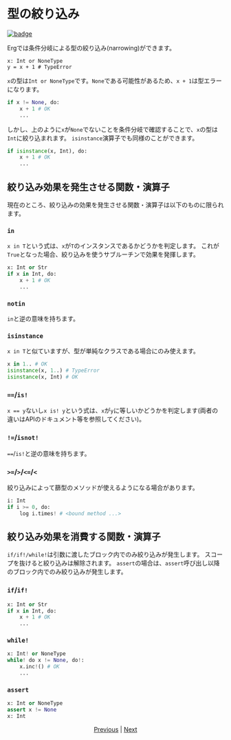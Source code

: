 # 型の絞り込み

[![badge](https://img.shields.io/endpoint.svg?url=https%3A%2F%2Fgezf7g7pd5.execute-api.ap-northeast-1.amazonaws.com%2Fdefault%2Fsource_up_to_date%3Fowner%3Derg-lang%26repos%3Derg%26ref%3Dmain%26path%3Ddoc/EN/syntax/17_narrowing.md%26commit_hash%3D3e3ec44cdfefd974aaf9dfc38ef6141322775ca1)](https://gezf7g7pd5.execute-api.ap-northeast-1.amazonaws.com/default/source_up_to_date?owner=erg-lang&repos=erg&ref=main&path=doc/EN/syntax/17_narrowing.md&commit_hash=3e3ec44cdfefd974aaf9dfc38ef6141322775ca1)

Ergでは条件分岐による型の絞り込み(narrowing)ができます。

```python,compile_fail
x: Int or NoneType
y = x + 1 # TypeError
```

`x`の型は`Int or NoneType`です。`None`である可能性があるため、`x + 1`は型エラーになります。

```python
if x != None, do:
    x + 1 # OK
    ...
```

しかし、上のように`x`が`None`でないことを条件分岐で確認することで、`x`の型は`Int`に絞り込まれます。
`isinstance`演算子でも同様のことができます。

```python
if isinstance(x, Int), do:
    x + 1 # OK
    ...
```

## 絞り込み効果を発生させる関数・演算子

現在のところ、絞り込みの効果を発生させる関数・演算子は以下のものに限られます。

### `in`

`x in T`という式は、`x`が`T`のインスタンスであるかどうかを判定します。
これが`True`となった場合、絞り込みを使うサブルーチンで効果を発揮します。

```python
x: Int or Str
if x in Int, do:
    x + 1 # OK
    ...
```

### `notin`

`in`と逆の意味を持ちます。

### `isinstance`

`x in T`と似ていますが、型が単純なクラスである場合にのみ使えます。

```python
x in 1.. # OK
isinstance(x, 1..) # TypeError
isinstance(x, Int) # OK
```

### `==`/`is!`

`x == y`ないし`x is! y`という式は、`x`が`y`に等しいかどうかを判定します(両者の違いはAPIのドキュメント等を参照してください)。

### `!=`/`isnot!`

`==`/`is!`と逆の意味を持ちます。

### `>=`/`>`/`<=`/`<`

絞り込みによって篩型のメソッドが使えるようになる場合があります。

```python
i: Int
if i >= 0, do:
    log i.times! # <bound method ...>
```

## 絞り込み効果を消費する関数・演算子

`if/if!/while!`は引数に渡したブロック内でのみ絞り込みが発生します。
スコープを抜けると絞り込みは解除されます。
`assert`の場合は、`assert`呼び出し以降のブロック内でのみ絞り込みが発生します。

### `if`/`if!`

```python
x: Int or Str
if x in Int, do:
    x + 1 # OK
    ...
```

### `while!`

```python
x: Int! or NoneType
while! do x != None, do!:
    x.inc!() # OK
    ...
```

### `assert`

```python
x: Int or NoneType
assert x != None
x: Int
```

<p align='center'>
    <a href='./16_type.md'>Previous</a> | <a href='./18_iterator.md'>Next</a>
</p>
